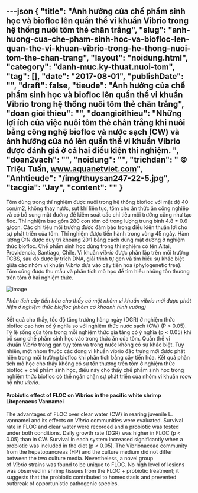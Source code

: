 ---json
{
    "title": "Ảnh hưởng của chế phẩm sinh học và biofloc lên quần thể vi khuẩn Vibrio trong hệ thống nuôi tôm thẻ chân trắng",
    "slug": "anh-huong-cua-che-pham-sinh-hoc-va-biofloc-len-quan-the-vi-khuan-vibrio-trong-he-thong-nuoi-tom-the-chan-trang",
    "layout": "noidung.html",
    "category": "danh-muc.ky-thuat.nuoi-tom",
    "tag": [],
    "date": "2017-08-01",
    "publishDate": "",
    "draft": false,
    "tieude": "Ảnh hưởng của chế phẩm sinh học và biofloc lên quần thể vi khuẩn Vibrio trong hệ thống nuôi tôm thẻ chân trắng",
    "doan gioi thieu": "",
    "doangioithieu": "Những lợi ích của việc nuôi tôm thẻ chân trắng khi nuôi bằng công nghệ biofloc và nước sạch (CW) và ảnh hưởng của nó lên quần thể vi khuẩn Vibrio được đánh giá ở cả hai điều kiện thí nghiệm. ",
    "doan2vach": "",
    "noidung": "",
    "trichdan": " © Triệu Tuấn, www.aquanetviet.com",
    "Anhtieude": "/img/thuysan247-22-5.jpg",
    "tacgia": "Jay",
    "__content__": ""
}
---
<p><span style="font-size:14px">T&ocirc;m d&ugrave;ng trong th&iacute; nghiệm được nu&ocirc;i trong hệ thống biofloc với mật độ 40 con/m2, kh&ocirc;ng thay nước, sụt kh&iacute; li&ecirc;n tục, t&ocirc;m cho ăn thức ăn c&ocirc;ng nghiệp v&agrave; c&oacute; bổ sung mật đường để kiểm so&aacute;t c&aacute;c chỉ ti&ecirc;u m&ocirc;i trường cũng như tạo floc. Th&iacute; nghiệm bao gồm 280 con t&ocirc;m c&oacute; trọng lượng trung b&igrave;nh 4.8 &plusmn; 0.6 g/con. C&aacute;c chỉ ti&ecirc;u m&ocirc;i trường được đảm bảo trong điều kiện thuận lợi cho sự ph&aacute;t triển của t&ocirc;m. Th&iacute; nghiệm được tiến h&agrave;nh trong v&ograve;ng 45 ng&agrave;y. H&agrave;m lượng C:N được duy tr&igrave; khoảng 20:1 bằng c&aacute;ch d&ugrave;ng mật đường ở nghiệm thức biofloc. Chế phẩm sinh học d&ugrave;ng trong th&iacute; nghiệm c&oacute; t&ecirc;n Altai, Providencia, Santiago, Chile. Vi khuẩn&nbsp;<em>vibrio</em>&nbsp;được ph&acirc;n lập tr&ecirc;n m&ocirc;i trường TCBS, sau đ&oacute; được ly tr&iacute;ch DNA, giải tr&igrave;nh tự gen v&agrave; t&igrave;m hiểu sự kh&aacute;c biệt giữa c&aacute;c nh&oacute;m vi khuẩn&nbsp;<em>Vibrio</em>&nbsp;dựa v&agrave;o c&acirc;y tiến h&oacute;a (phylogenetic tree). T&ocirc;m cũng được thu mẫu v&agrave; ph&acirc;n t&iacute;ch m&ocirc; học để t&igrave;m hiểu những tổn thương tr&ecirc;n t&ocirc;m ở hai nghiệm thức.&nbsp;</span></p>

<p><span style="font-size:14px"><img alt="image" src="http://68.media.tumblr.com/3b93ba79e1936bd6c8aa31e2fdb16549/tumblr_inline_nr9bs0m2vK1txo3bl_540.jpg" /></span></p>

<p><span style="font-size:14px"><em>Ph&acirc;n t&iacute;ch c&acirc;y tiến h&oacute;a cho thấy c&oacute; một nh&oacute;m vi khuẩn vibrio mới được ph&aacute;t hiện ở nghiệm thức biofloc</em>&nbsp;<em>(nh&oacute;m c&oacute; khoanh h&igrave;nh vu&ocirc;ng)</em><br />
<br />
Kết quả cho thấy, tốc độ tăng trưởng h&agrave;ng ng&agrave;y (DGR) ở nghiệm thức biofloc cao hơn c&oacute; &yacute; nghĩa so với nghiệm thức nước sạch (CW) (P &lt; 0.05). Tỷ lệ sống của t&ocirc;m trong mỗi nghiệm thức gia tăng c&oacute; &yacute; nghĩa (p &lt; 0.05) khi bổ sung chế phẩm sinh học v&agrave;o trong thức ăn của t&ocirc;m. Quần thể vi khuẩn&nbsp;<em>Vibrio</em>&nbsp;trong gan tụy t&ocirc;m v&agrave; trong nước kh&ocirc;ng c&oacute; sự kh&aacute;c biệt. Tuy nhi&ecirc;n, một nh&oacute;m thuộc c&aacute;c d&ograve;ng vi khuẩn vibrio đặc trưng mới được ph&aacute;t hiện trong m&ocirc;i trường biofloc khi ph&acirc;n t&iacute;ch bằng c&acirc;y tiến h&oacute;a. Kết quả ph&acirc;n t&iacute;ch m&ocirc; học cho thấy kh&ocirc;ng c&oacute; sự tổn thương tr&ecirc;n t&ocirc;m ở nghiệm thức biofloc + chế phẩm sinh học, điều n&agrave;y cho thấy chế phẩm sinh học trong nghiệm thức biofloc c&oacute; thể ngăn chặn sự ph&aacute;t triển của nh&oacute;m vi khu&acirc;n rcow hộ như&nbsp;<em>vibrio</em>.&nbsp;<br />
<br />
<strong>Probiotic effect of FLOC on Vibrios in the pacific white shrimp Litopenaeus Vannamei</strong><br />
<br />
The advantages of FLOC over clear water (CW) in rearing juvenile L. vannamei and its effects on&nbsp;<em>Vibrio</em>&nbsp;communities were evaluated. Survival rate in FLOC and clear water were recorded and a probiotic was tested under both conditions. Daily growth rate (DGR) was higher in FLOC (p &lt; 0.05) than in CW. Survival in each system increased significantly when a probiotic was included in the diet (p &lt; 0.05). The Vibrionaceae community from the hepatopancreas (HP) and the culture medium did not differ between the two culture media. Nevertheless, a novel group of&nbsp;<em>Vibrio</em>&nbsp;strains was found to be unique to FLOC. No high level of lesions was observed in shrimp tissues from the FLOC + probiotic treatment; it suggests that the probiotic contributed to homeostasis and prevented outbreak of opportunistic pathogenic species.</span></p>

<p>&nbsp;</p>
